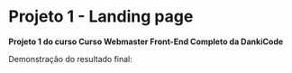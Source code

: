 # Projeto 1 - Landing page

**Projeto 1 do curso Curso Webmaster Front-End Completo da DankiCode**

Demonstração do resultado final:

